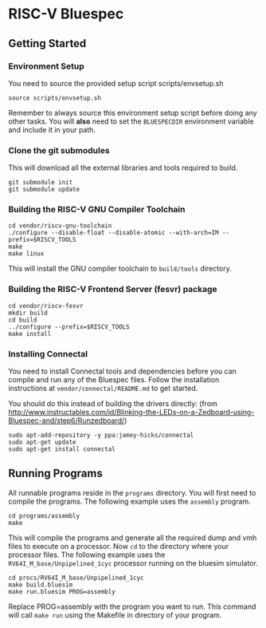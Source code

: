 # RISC-V Bluespec

## Getting Started

### Environment Setup
You need to source the provided setup script scripts/envsetup.sh

```
source scripts/envsetup.sh
```
Remember to always source this environment setup script before doing any other tasks.
You will **also** need to set the `BLUESPECDIR` environment variable and include it in your path.

### Clone the git submodules
This will download all the external libraries and tools required to build.

```
git submodule init
git submodule update
```

### Building the RISC-V GNU Compiler Toolchain

```
cd vendor/riscv-gnu-toolchain
./configure --disable-float --disable-atomic --with-arch=IM --prefix=$RISCV_TOOLS
make
make linux
```
This will install the GNU compiler toolchain to `build/tools` directory.

### Building the RISC-V Frontend Server (fesvr) package

```
cd vendor/riscv-fesvr
mkdir build
cd build
../configure --prefix=$RISCV_TOOLS
make install
```

### Installing Connectal

You need to install Connectal tools and dependencies before you can compile and run any of the Bluespec files. Follow the installation instructions at `vendor/connectal/README.md` to get started.

You should do this instead of building the drivers directly:
(from http://www.instructables.com/id/Blinking-the-LEDs-on-a-Zedboard-using-Bluespec-and/step6/Runzedboard/)
```
sudo apt-add-repository -y ppa:jamey-hicks/connectal
sudo apt-get update
sudo apt-get install connectal
```

## Running Programs

All runnable programs reside in the `programs` directory. You will first need to compile the programs. The following example uses the `assembly` program.

```
cd programs/assembly
make
```
This will compile the programs and generate all the required dump and vmh files to execute on a processor. Now `cd` to the directory where your processor files. The following example uses the `RV64I_M_base/Unpipelined_1cyc` processor running on the bluesim simulator.

```
cd procs/RV64I_M_base/Unpipelined_1cyc
make build.bluesim
make run.bluesim PROG=assembly
```
Replace PROG=assembly with the program you want to run. This command will call `make run` using the Makefile in directory of your program.

